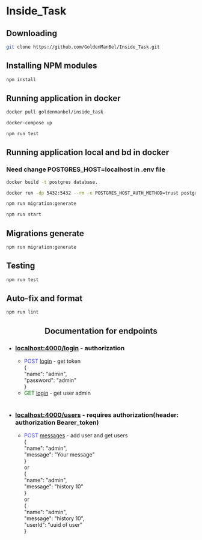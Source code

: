 # Inside_Task

## Downloading

```bash
git clone https://github.com/GoldenManBel/Inside_Task.git
```

## Installing NPM modules

```bash
npm install
```

## Running application in docker

```bash
docker pull goldenmanbel/inside_task
```
```bash
docker-compose up
```
```bash
npm run test
```

## Running application local and bd in docker
### Need change POSTGRES_HOST=localhost in .env file
```bash
docker build -t postgres database. 
```
```bash
docker run -dp 5432:5432 --rm -e POSTGRES_HOST_AUTH_METHOD=trust postgres
```
```bash
npm run migration:generate
```
```bash
npm run start
```

## Migrations generate

```bash
npm run migration:generate
```

## Testing

```bash
npm run test
```

## Auto-fix and format

```bash
npm run lint
```

<p>
  <h2 align="center">Documentation for endpoints</h2>
  <ul>
    <li><h3><u>localhost:4000/login</u> - authorization</h3> 
      <ul>
        <li><font color="4040ff">POST</font> <u>login</u> - get token <br> { <br> "name": "admin", <br> "password": "admin" <br> } </li> 
      </ul>
      <ul>
        <li><font color="green">GET</font> <u>login</u> - get user admin</li> 
      </ul>
    </li>
    <br>
    <li><h3><u>localhost:4000/users</u> - requires authorization(header: authorization Bearer_token)</h3> 
      <ul>
        <li><font color="4040ff">POST</font> <u>messages</u> - add user and get users  <br> { <br> "name": "admin", <br> "message": "Your message" <br> } <br> or <br> { <br> "name": "admin", <br> "message": "history 10" <br> } <br> or <br> { <br> "name": "admin", <br> "message": "history 10", <br> "userId": "uuid of user" <br> } </li> 
      </ul>
    </li>
</ul>
</p>
